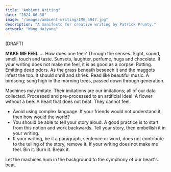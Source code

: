 ```yaml
---
title: "Ambient Writing"
date: "2024-06-30"
image: "/images/ambient-writing/IMG_5947.jpg"
description: "A manifesto for creative writing by Patrick Prunty."
artwork: "Wang Haiyang"
---
```


(DRAFT)

[//]: # (> `ambient` &mdash; "encompassing on all sides," from Latin ambientem, present participle of ambire "to go around, )

[//]: # (> encircle, surround," from amb- "around" &#40;from PIE root *ambhi- "around"&#41; + ire "to go" &#40;from PIE root *ei- )

[//]: # (> "to go"&#41;. This origin from the concept of "going around" contributes to the sense of "surrounding, encompassing, )

[//]: # (> or encircling." The term often relates to conditions or influences surrounding or pervading an environment.)

**MAKE ME FEEL ...** How does one feel? Through the senses. Sight,
sound, smell, touch and taste. Sunsets, laughter, perfume, hugs and chocolate.
If your writing does not make me feel, it is as good as a corpse. Rotting.
Emitting dead odors. As the grass beneath beseech it and the maggots infest the top.
It should shrill and shriek. Read like beautiful music. A birdsong; sung
high in the morning trees, passed down through generation.

Machines may imitate. Their imitations are our imitations; all of our
data collected. Processed and pre-processed to an artificial ideal. A flower
without a bee. A heart that does not beat. They cannot feel. 

* Avoid using complex language. If your friends would not understand it, then how would the world?
* You should be able to tell your story aloud. A good practice is to start
from this notion and work backwards. Tell your story, then embellish
it in your writing.
* If your writing, be it a paragraph, sentence or word, does
not contribute to the telling of the story, remove it.
If your writing does not make me feel. Bin it. Burn it. Break it.


Let the machines hum in the background to the symphony of our heart's beat.
